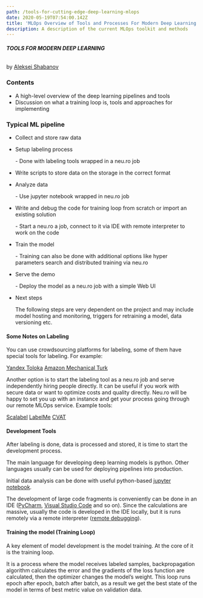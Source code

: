 ```yaml
---
path: /tools-for-cutting-edge-deep-learning-mlops
date: 2020-05-19T07:54:00.142Z
title: 'MLOps Overview of Tools and Processes For Modern Deep Learning  '
description: A description of the current MLOps toolkit and methods
---
```

###### **TOOLS FOR MODERN DEEP LEARNING**

by [Aleksei Shabanov](emailto:aleksei.shabanov@neuromation.io)

### Contents

* A high-level overview of the deep learning pipelines and tools 
* Discussion on what a training loop is, tools and approaches for implementing

### Typical ML pipeline 

- Collect and store raw data
- Setup labeling process

   \- Done with labeling tools wrapped in a neu.ro job
- Write  scripts to store data on the storage in the correct format 
- Analyze data

   \- Use jupyter notebook wrapped in neu.ro job
- Write and debug the code for training loop from scratch or import an existing solution

   \- Start a neu.ro a job, connect to it via IDE with remote interpreter to work on the code
- Train the model

   \- Training can also be done with additional options like hyper parameters search and distributed training via neu.ro
- Serve the demo

   \- Deploy the model as a neu.ro job with a simple Web UI
- Next steps

   The following steps are very dependent on the project and may include model hosting and monitoring, triggers for retraining a model, data versioning etc.

#### <a name="labeling"></a> Some Notes on Labeling 

You can use crowdsourcing platforms for labeling, some of them have special tools for labeling. For example: 

[Yandex Toloka](https://toloka.yandex.ru/) [Amazon Mechanical Turk](https://www.mturk.com/)

Another option is to start the labeling tool as a neu.ro job and serve independently hiring people directly. It can be useful if you work with secure data or want to optimize costs and quality directly. Neu.ro will be happy to set you up with an instance and get your process going through our remote MLOps service. Example tools: 

[Scalabel](https://github.com/scalabel/scalabel) [LabelMe](http://labelme2.csail.mit.edu/Release3.0/index.php?message=1) [CVAT](https://github.com/opencv/cvat)

####  Development Tools

After labeling is done, data is processed and stored, it is time to start the development process.

The main language for developing deep learning models is python. Other languages usually can be used for deploying pipelines into production.

Initial data analysis can be done with useful python-based [jupyter notebook](https://jupyter.org/).

The development of large code fragments is conveniently can be done in an IDE ([PyCharm](https://www.jetbrains.com/ru-ru/pycharm/), [Visual Studio Code](https://code.visualstudio.com/) and so on). Since the calculations are massive, usually the code is developed in the IDE locally, but it is runs remotely via a remote interpreter ([remote debugging](https://www.jetbrains.com/help/pycharm/remote-debugging-with-product.html)).

####  Training the model (Training Loop)

A key element of model development is the model training. At the core of it is the training loop. 

It is a process where the model receives labeled samples, backpropagation algorithm calculates the error and the gradients of the loss function are calculated, then the optimizer changes the model’s weight. This loop runs epoch after epoch, batch after batch, as a result we get the best state of the model in terms of best metric value on validation data.


